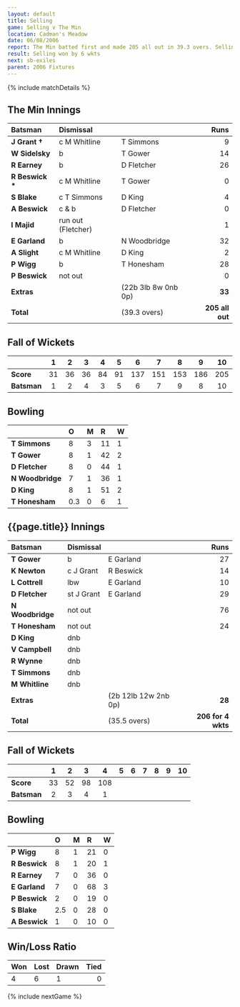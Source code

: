 ```yaml
---
layout: default
title: Selling
game: Selling v The Min
location: Cadman's Meadow
date: 06/08/2006
report: The Min batted first and made 205 all out in 39.3 overs. Selling replied with 206 for 4 wkts in 35.5 overs
result: Selling won by 6 wkts
next: sb-exiles
parent: 2006 Fixtures
---
```


{% include matchDetails %}

## The Min Innings

| Batsman | Dismissal |  | Runs |
|:---|:---|---|---:|
| **J Grant &#8224;** | c M Whitline | T Simmons | 9 |
| **W Sidelsky** | b | T Gower | 14 |
| **R Earney** | b | D Fletcher | 26 |
| **R Beswick &#42;** | c M Whitline | T Gower | 0 |
| **S Blake** | c T Simmons | D King | 4 |
| **A Beswick** | c & b | D Fletcher | 0 |
| **I Majid** | run out (Fletcher) |  | 1 |
| **E Garland** | b | N Woodbridge | 32 |
| **A Slight** | c M Whitline | D King | 2 |
| **P Wigg** | b | T Honesham | 28 |
| **P Beswick** | not out |  | 0 |
| **Extras** | | (22b 3lb 8w 0nb 0p) | **33** |
| **Total** | | (39.3 overs) | **205 all out** |

## Fall of Wickets

| | 1 | 2 | 3 | 4 | 5 | 6 | 7 | 8 | 9 | 10 |
|---|:---:|:---:|:---:|:---:|:---:|:---:|:---:|:---:|:---:|:---:|
| **Score** | 31 | 36 | 36 | 84 | 91 | 137 | 151 | 153 | 186 | 205 |
| **Batsman** | 1 | 2 | 4 | 3 | 5 | 6 | 7 | 9 | 8 | 10 |

## Bowling

| | O | M | R | W |
|---|:---|:---|:---|:---|
| **T Simmons** | 8 | 3 | 11 | 1 |
| **T Gower** | 8 | 1 | 42 | 2 |
| **D Fletcher** | 8 | 0 | 44 | 1 |
| **N Woodbridge** | 7 | 1 | 36 | 1 |
| **D King** | 8 | 1 | 51 | 2 |
| **T Honesham** | 0.3 | 0 | 6 | 1 |

## {{page.title}} Innings

| Batsman | Dismissal |  | Runs |
|:---|:---|---|---:|
| **T Gower** | b | E Garland | 27 |
| **K Newton** | c J Grant | R Beswick | 14 |
| **L Cottrell** | lbw | E Garland | 10 |
| **D Fletcher** | st J Grant | E Garland | 29 |
| **N Woodbridge** | not out |  | 76 |
| **T Honesham** | not out |  | 24 |
| **D King** | dnb |  |  |
| **V Campbell** | dnb |  |  |
| **R Wynne** | dnb |  |  |
| **T Simmons** | dnb |  |  |
| **M Whitline** | dnb |  |  |
| **Extras** | | (2b 12lb 12w 2nb 0p) | **28** |
| **Total** | | (35.5 overs) | **206 for 4 wkts** |

## Fall of Wickets

| | 1 | 2 | 3 | 4 | 5 | 6 | 7 | 8 | 9 | 10 |
|---|:---:|:---:|:---:|:---:|:---:|:---:|:---:|:---:|:---:|:---:|
| **Score** | 33 | 52 | 98 | 108 |  |  |  |  |  |  |
| **Batsman** | 2 | 3 | 4 | 1 |  |  |  |  |  |  |

## Bowling

| | O | M | R | W |
|---|:---|:---|:---|:---|
| **P Wigg** | 8 | 1 | 21 | 0 |
| **R Beswick** | 8 | 1 | 20 | 1 |
| **R Earney** | 7 | 0 | 36 | 0 |
| **E Garland** | 7 | 0 | 68 | 3 |
| **P Beswick** | 2 | 0 | 19 | 0 |
| **S Blake** | 2.5 | 0 | 28 | 0 |
| **A Beswick** | 1 | 0 | 10 | 0 |

## Win/Loss Ratio

| Won | Lost | Drawn | Tied |
|:---|:---|:---|---:|
| 4 | 6 | 1 | 0 |

{% include nextGame %}